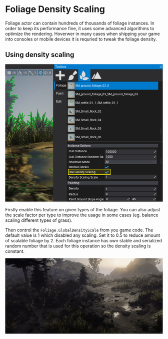 # Foliage Density Scaling

Foliage actor can contain hundreds of thousands of foliage instances. In order to keep its performance fine, it uses some advanced algorithms to optimize the rendering. Hoverwer in many cases when shipping your game into consoles or mobile devices it is requried to tweak the foliage density.

## Using density scaling

![Use Density Scaling](media/use-density-scaling.png)

Firstly enable this feature on given types of the foliage. You can also adjust the scale factor per type to improve the usage in some cases (eg. balance scaling different types of grass).

Then control the `Foliage.GlobalDensityScale` from you game code. The default value is 1 which disabled any scaling. Set it to 0.5 to reduce amount of scalable foliage by 2. Each foliage instance has own stable and serialized random number that is used for this operation so the density scaling is constant.

![Foliage Density Scaling](media/foliage-density-scaling.gif)
